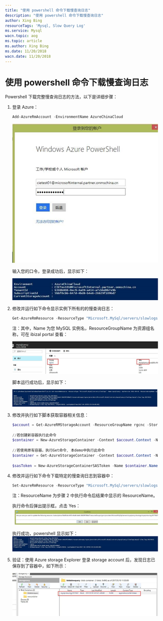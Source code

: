 ```yaml
---
title: "使用 powershell 命令下载慢查询日志"
description: "使用 powershell 命令下载慢查询日志"
author: Xing Bing
resourceTags: 'Mysql, Slow Query Log'
ms.service: Mysql
wacn.topic: aog
ms.topic: article
ms.author: Xing Bing
ms.date: 11/20/2018
wacn.date: 11/20/2018
---
```


# 使用 powershell 命令下载慢查询日志

Powershell 下载完整慢查询日志的方法，以下是详细步骤：

1. 登录 Azure：

    ```powershell
    Add-AzureRmAccount -EnvironmentName AzureChinaCloud
    ```

    ![01](media/aog-mysql-howto-download-slow-query-log-on-powershell/01.jpg "01")

    输入您的口令，登录成功后，显示如下：

    ![02](media/aog-mysql-howto-download-slow-query-log-on-powershell/02.jpg "02")

2. 修改并运行如下命令显示实例下所有的的慢查询日志：

    ```powershell
    Get-AzureRmResource -ResourceType "Microsoft.MySql/servers/slowlogs" -Name mysqlcancy -ApiVersion 2015-09-01 -ResourceGroupName rgcnc
    ```
    注：其中，Name 为您 MySQL 实例名，ResourceGroupName 为资源组名称，可在 ibizal portal 查看：

    ![03](media/aog-mysql-howto-download-slow-query-log-on-powershell/03.jpg "03")

    脚本运行成功后，显示如下：

    ![04](media/aog-mysql-howto-download-slow-query-log-on-powershell/04.jpg "04")

3. 修改并执行如下脚本获取容器相关信息：

    ```powershell
    $account = Get-AzureRMStorageAccount -ResourceGroupName rgcnc -StorageAccountName storagecncy 注：ResourceGroupName为存储帐户所在资源组名称，StorageAccountName为存储帐户名称

    //若创建新容器执行此命令
    $container = New-AzureStorageContainer -Context $account.Context -Name newcontainer  注：Name这您要创建的新的容器名

    //若使用原有容器，执行Get命令, 本demo中执行此命令
    $container = Get-AzureStorageContainer -Context $account.Context -Name blobslowquery 注：Name为您存储帐户中已有的容器名

    $sasToken = New-AzureStorageContainerSASToken -Name $container.Name -Permission rwdl -StartTime (Get-Date).AddDays(-1) -Protocol HttpsOnly -ExpiryTime (Get-Date).AddDays(1) -Context $account.Context
    ```

4. 修改并运行如下命令下载特定的慢查询日志到容器中：

    ```powershell
    Set-AzureRmResource -ResourceType "Microsoft.MySql/servers/slowlogs" -ResourceName mysqlcancy/mysql-slow.log.20170421 -ApiVersion 2015-09-01 -ResourceGroupName rgcnc -PropertyObject @{copyDestinationContainerUri=”¡À$($container.CloudBlobContainer.Uri.AbsoluteUri)";CopyDestinationSasToken="$sasToken"} -UsePatchSemantics
    ```

    注：ResourceName 为步骤 2 中执行命令后结果中显示的 ResourceName。

    执行命令后弹出提示框，点击 Yes：
    ![05](media/aog-mysql-howto-download-slow-query-log-on-powershell/05.jpg "05")

    执行成功，powershell 显示如下：
    ![06](media/aog-mysql-howto-download-slow-query-log-on-powershell/06.jpg "06")

5. 验证：使用 Azure storage Explorer 登录 storage account 后，发现日志已保存到了容器中，如下所示：

    ![07](media/aog-mysql-howto-download-slow-query-log-on-powershell/07.jpg "07")